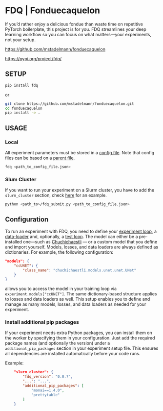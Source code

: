 # FDQ | Fonduecaquelon

If you’d rather enjoy a delicious fondue than waste time on repetitive PyTorch boilerplate, this project is for you. FDQ streamlines your deep learning workflow so you can focus on what matters—your experiments, not your setup.

https://github.com/mstadelmann/fonduecaquelon

https://pypi.org/project/fdq/

## SETUP


```bash
pip install fdq
```

or

```bash
git clone https://github.com/mstadelmann/fonduecaquelon.git
cd fonduecaquelon
pip install -e .
```

## USAGE

### Local
All experiment parameters must be stored in a [config file](experiment_templates/mnist/mnist_class_dense.json). Note that config files can be based on a [parent file](experiment_templates/mnist/mnist_parent.json).

```bash
fdq <path_to_config_file.json>
```

### Slum Cluster
If you want to run your experiment on a Slurm cluster, you have to add the `slurm_cluster` section, check [here](experiment_templates/segment_pets/segment_pets.json) for an example.

```bash
python <path_to>/fdq_submit.py <path_to_config_file.json>
```

## Configuration
To run an experiment with FDQ, you need to define your [experiment loop](experiment_templates/segment_pets/train_oxpets.py), a [data-loader](experiment_templates/segment_pets/oxfordpet_preparator.py) and, optionally, a [test loop](experiment_templates/segment_pets/oxpets_test.py). The model can either be a pre-installed one—such as [Chuchichaestli](https://github.com/CAIIVS/chuchichaestli) — or a custom model that you define and import yourself. Models, losses, and data loaders are always defined as dictionaries. For example, the following configuration:

```json
"models": {
    "ccUNET": {
        "class_name": "chuchichaestli.models.unet.unet.UNet"
    }
}
```

allows you to access the model in your training loop via `experiment.models["ccUNET"]`. The same dictionary-based structure applies to losses and data loaders as well. This setup enables you to define and manage as many models, losses, and data loaders as needed for your experiment.

### Install additional pip packages
If your experiment needs extra Python packages, you can install them on the worker by specifying them in your configuration. Just add the required package names (and optionally the version) under a `additional_pip_packages` section in your experiment setup file. This ensures all dependencies are installed automatically before your code runs.

Example:

```json
    "slurm_cluster": {
        "fdq_version": "0.0.7",
        "...": "...",
        "additional_pip_packages": [
            "monai==1.4.0",
            "prettytable"
        ]
    }
```